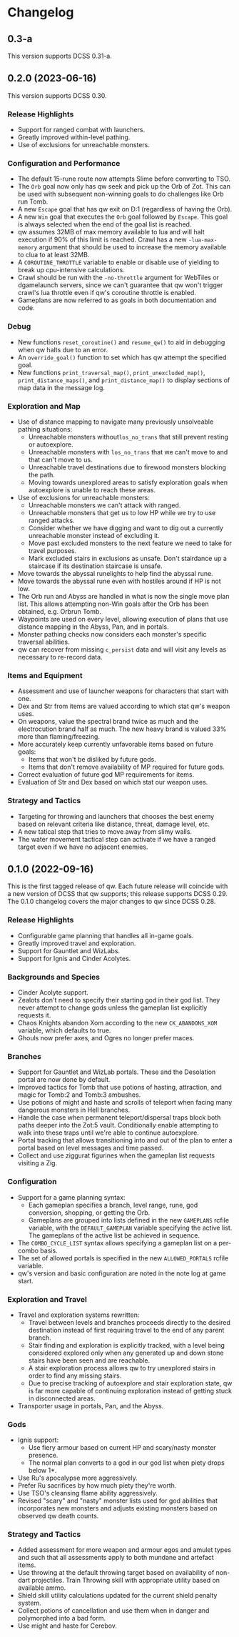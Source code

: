 # Changelog

## 0.3-a

This version supports DCSS 0.31-a.

## 0.2.0 (2023-06-16)

This version supports DCSS 0.30.

### Release Highlights

* Support for ranged combat with launchers.
* Greatly improved within-level pathing.
* Use of exclusions for unreachable monsters.

### Configuration and Performance
* The default 15-rune route now attempts Slime before converting to TSO.
* The `Orb` goal now only has qw seek and pick up the Orb of Zot. This can be
  used with subsequent non-winning goals to do challenges like Orb run Tomb.
* A new `Escape` goal that has qw exit on D:1 (regardless of having the Orb).
* A new `Win` goal that executes the `Orb` goal followed by `Escape`. This goal
  is always selected when the end of the goal list is reached.
* qw assumes 32MB of max memory available to lua and will halt execution if 90%
  of this limit is reached. Crawl has a new `-lua-max-memory` argument that
  should be used to increase the memory available to clua to at least 32MB.
* A `COROUTINE_THROTTLE` variable to enable or disable use of yielding to
  break up cpu-intensive calculations.
* Crawl should be run with the `-no-throttle` argument for WebTiles or
  dgamelaunch servers, since we can't guarantee that qw won't trigger crawl's
  lua throttle even if qw's coroutine throttle is enabled.
* Gameplans are now referred to as goals in both documentation and code.

### Debug
* New functions `reset_coroutine()` and `resume_qw()` to aid in debugging when
  qw halts due to an error.
* An `override_goal()` function to set which has qw attempt the specified goal.
* New functions `print_traversal_map()`, `print_unexcluded_map()`,
  `print_distance_maps()`, and `print_distance_map()` to display sections of
  map data in the message log.

### Exploration and Map
* Use of distance mapping to navigate many previously unsolveable pathing
  situations:
  + Unreachable monsters without`los_no_trans` that still prevent resting or
    autoexplore.
  + Unreachable monsters with `los_no_trans` that we can't move to and that
    can't move to us.
  + Unreachable travel destinations due to firewood monsters blocking the path.
  + Moving towards unexplored areas to satisfy exploration goals when
    autoexplore is unable to reach these areas.
* Use of exclusions for unreachable monsters:
  + Unreachable monsters we can't attack with ranged.
  + Unreachable monsters that get us to low HP while we try to use ranged
    attacks.
  + Consider whether we have digging and want to dig out a currently
    unreachable monster instead of excluding it.
  + Move past excluded monsters to the next feature we need to take for travel
    purposes.
  + Mark excluded stairs in exclusions as unsafe. Don't stairdance up a
    staircase if its destination staircase is unsafe.
* Move towards the abyssal runelights to help find the abyssal rune.
* Move towards the abyssal rune even with hostiles around if HP is not low.
* The Orb run and Abyss are handled in what is now the single move plan list.
  This allows attempting non-Win goals after the Orb has been obtained, e.g.
  Orbrun Tomb.
* Waypoints are used on every level, allowing execution of plans that use
  distance mapping in the Abyss, Pan, and in portals.
* Monster pathing checks now considers each monster's specific traversal
  abilities.
* qw can recover from missing `c_persist` data and will visit any levels as
  necessary to re-record data.

### Items and Equipment
* Assessment and use of launcher weapons for characters that start with one.
* Dex and Str from items are valued according to which stat qw's weapon uses.
* On weapons, value the spectral brand twice as much and the electrocution
  brand half as much. The new heavy brand is valued 33% more than
  flaming/freezing.
* More accurately keep currently unfavorable items based on future goals:
  + Items that won't be disliked by future gods.
  + Items that don't remove availability of MP required for future gods.
* Correct evaluation of future god MP requirements for items.
* Evaluation of Str and Dex based on which stat our weapon uses.

### Strategy and Tactics
* Targeting for throwing and launchers that chooses the best enemy based on
  relevant criteria like distance, threat, damage level, etc.
* A new tatical step that tries to move away from slimy walls.
* The water movement tactical step can activate if we have a ranged target even
  if we have no adjacent enemies.

## 0.1.0 (2022-09-16)

This is the first tagged release of qw. Each future release will coincide with
a new version of DCSS that qw supports; this release supports DCSS 0.29. The
0.1.0 changelog covers the major changes to qw since DCSS 0.28.

### Release Highlights

* Configurable game planning that handles all in-game goals.
* Greatly improved travel and exploration.
* Support for Gauntlet and WizLabs.
* Support for Ignis and Cinder Acolytes.

### Backgrounds and Species
* Cinder Acolyte support.
* Zealots don't need to specify their starting god in their god list. They
  never attempt to change gods unless the gameplan list explicitly requests it.
* Chaos Knights abandon Xom according to the new `CK_ABANDONS_XOM` variable,
  which defaults to true.
* Ghouls now prefer axes, and Ogres no longer prefer maces.

### Branches
* Support for Gauntlet and WizLab portals. These and the Desolation portal are
  now done by default.
* Improved tactics for Tomb that use potions of hasting, attraction, and magic
  for Tomb:2 and Tomb:3 ambushes.
* Use potions of might and haste and scrolls of teleport when facing many
  dangerous monsters in Hell branches.
* Handle the case when permanent teleport/dispersal traps block both paths
  deeper into the Zot:5 vault. Conditionally enable attempting to walk into
  these traps until we're able to continue autoexplore.
* Portal tracking that allows transitioning into and out of the plan to enter a
  portal based on level messages and time passed.
* Collect and use ziggurat figurines when the gameplan list requests visiting a
  Zig.

### Configuration
* Support for a game planning syntax:
  - Each gameplan specifies a branch, level range, rune, god conversion,
    shopping, or getting the Orb.
  - Gameplans are grouped into lists defined in the new `GAMEPLANS` rcfile
    variable, with the `DEFAULT_GAMEPLAN` variable specifying the active list.
    The gameplans of the active list be achieved in sequence.
* The `COMBO_CYCLE_LIST` syntax allows specifying a gameplan list on a
  per-combo basis.
* The set of allowed portals is specified in the new `ALLOWED_PORTALS` rcfile
  variable.
* qw's version and basic configuration are noted in the note log at game start.

### Exploration and Travel
* Travel and exploration systems rewritten:
  - Travel between levels and branches proceeds directly to the desired
    destination instead of first requiring travel to the end of any parent
    branch.
  - Stair finding and exploration is explicitly tracked, with a level being
    considered explored only when any generated up and down stone stairs have
    been seen and are reachable.
  - A stair exploration process allows qw to try unexplored stairs in order to
    find any missing stairs.
  - Due to precise tracking of autoexplore and stair exploration state, qw is
    far more capable of continuing exploration instead of getting stuck in
    disconnected areas.
* Transporter usage in portals, Pan, and the Abyss.

### Gods
* Ignis support:
  - Use fiery armour based on current HP and scary/nasty monster presence.
  - The normal plan converts to a god in our god list when piety drops below
    1\*.
* Use Ru's apocalypse more aggressively.
* Prefer Ru sacrifices by how much piety they're worth.
* Use TSO's cleansing flame ability aggressively.
* Revised "scary" and "nasty" monster lists used for god abilities that
  incorporates new monsters and adjusts existing monsters based on observed qw
  death counts.

### Strategy and Tactics
* Added assessment for more weapon and armour egos and amulet types and such
  that all assessments apply to both mundane and artefact items.
* Use throwing at the default throwing target based on availability of non-dart
  projectiles. Train Throwing skill with appropriate utility based on available
  ammo.
* Shield skill utility calculations updated for the current shield penalty
  system.
* Collect potions of cancellation and use them when in danger and polymorphed
  into a bad form.
* Use might and haste for Cerebov.
